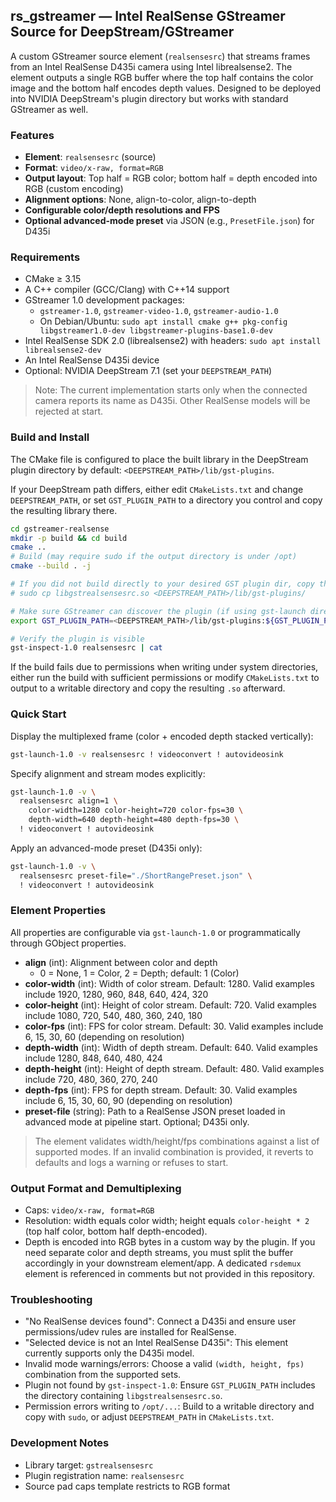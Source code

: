 ## rs_gstreamer — Intel RealSense GStreamer Source for DeepStream/GStreamer

A custom GStreamer source element (`realsensesrc`) that streams frames from an Intel RealSense D435i camera using Intel librealsense2. The element outputs a single RGB buffer where the top half contains the color image and the bottom half encodes depth values. Designed to be deployed into NVIDIA DeepStream's plugin directory but works with standard GStreamer as well.

### Features
- **Element**: `realsensesrc` (source)
- **Format**: `video/x-raw, format=RGB`
- **Output layout**: Top half = RGB color; bottom half = depth encoded into RGB (custom encoding)
- **Alignment options**: None, align-to-color, align-to-depth
- **Configurable color/depth resolutions and FPS**
- **Optional advanced-mode preset** via JSON (e.g., `PresetFile.json`) for D435i

### Requirements
- CMake ≥ 3.15
- A C++ compiler (GCC/Clang) with C++14 support
- GStreamer 1.0 development packages:
  - `gstreamer-1.0`, `gstreamer-video-1.0`, `gstreamer-audio-1.0`
  - On Debian/Ubuntu: `sudo apt install cmake g++ pkg-config libgstreamer1.0-dev libgstreamer-plugins-base1.0-dev`
- Intel RealSense SDK 2.0 (librealsense2) with headers: `sudo apt install librealsense2-dev`
- An Intel RealSense D435i device
- Optional: NVIDIA DeepStream 7.1 (set your `DEEPSTREAM_PATH`)

> Note: The current implementation starts only when the connected camera reports its name as D435i. Other RealSense models will be rejected at start.

### Build and Install
The CMake file is configured to place the built library in the DeepStream plugin directory by default:
`<DEEPSTREAM_PATH>/lib/gst-plugins`.

If your DeepStream path differs, either edit `CMakeLists.txt` and change `DEEPSTREAM_PATH`, or set `GST_PLUGIN_PATH` to a directory you control and copy the resulting library there.

```bash
cd gstreamer-realsense
mkdir -p build && cd build
cmake ..
# Build (may require sudo if the output directory is under /opt)
cmake --build . -j

# If you did not build directly to your desired GST plugin dir, copy the .so:
# sudo cp libgstrealsensesrc.so <DEEPSTREAM_PATH>/lib/gst-plugins/

# Make sure GStreamer can discover the plugin (if using gst-launch directly):
export GST_PLUGIN_PATH=<DEEPSTREAM_PATH>/lib/gst-plugins:${GST_PLUGIN_PATH}

# Verify the plugin is visible
gst-inspect-1.0 realsensesrc | cat
```

If the build fails due to permissions when writing under system directories, either run the build with sufficient permissions or modify `CMakeLists.txt` to output to a writable directory and copy the resulting `.so` afterward.

### Quick Start
Display the multiplexed frame (color + encoded depth stacked vertically):
```bash
gst-launch-1.0 -v realsensesrc ! videoconvert ! autovideosink
```

Specify alignment and stream modes explicitly:
```bash
gst-launch-1.0 -v \
  realsensesrc align=1 \
    color-width=1280 color-height=720 color-fps=30 \
    depth-width=640 depth-height=480 depth-fps=30 \
  ! videoconvert ! autovideosink
```

Apply an advanced-mode preset (D435i only):
```bash
gst-launch-1.0 -v \
  realsensesrc preset-file="./ShortRangePreset.json" \
  ! videoconvert ! autovideosink
```

### Element Properties
All properties are configurable via `gst-launch-1.0` or programmatically through GObject properties.

- **align** (int): Alignment between color and depth
  - 0 = None, 1 = Color, 2 = Depth; default: 1 (Color)
- **color-width** (int): Width of color stream. Default: 1280. Valid examples include 1920, 1280, 960, 848, 640, 424, 320
- **color-height** (int): Height of color stream. Default: 720. Valid examples include 1080, 720, 540, 480, 360, 240, 180
- **color-fps** (int): FPS for color stream. Default: 30. Valid examples include 6, 15, 30, 60 (depending on resolution)
- **depth-width** (int): Width of depth stream. Default: 640. Valid examples include 1280, 848, 640, 480, 424
- **depth-height** (int): Height of depth stream. Default: 480. Valid examples include 720, 480, 360, 270, 240
- **depth-fps** (int): FPS for depth stream. Default: 30. Valid examples include 6, 15, 30, 60, 90 (depending on resolution)
- **preset-file** (string): Path to a RealSense JSON preset loaded in advanced mode at pipeline start. Optional; D435i only.

> The element validates width/height/fps combinations against a list of supported modes. If an invalid combination is provided, it reverts to defaults and logs a warning or refuses to start.

### Output Format and Demultiplexing
- Caps: `video/x-raw, format=RGB`
- Resolution: width equals color width; height equals `color-height * 2` (top half color, bottom half depth-encoded).
- Depth is encoded into RGB bytes in a custom way by the plugin. If you need separate color and depth streams, you must split the buffer accordingly in your downstream element/app. A dedicated `rsdemux` element is referenced in comments but not provided in this repository.

### Troubleshooting
- "No RealSense devices found": Connect a D435i and ensure user permissions/udev rules are installed for RealSense.
- "Selected device is not an Intel RealSense D435i": This element currently supports only the D435i model.
- Invalid mode warnings/errors: Choose a valid `(width, height, fps)` combination from the supported sets.
- Plugin not found by `gst-inspect-1.0`: Ensure `GST_PLUGIN_PATH` includes the directory containing `libgstrealsensesrc.so`.
- Permission errors writing to `/opt/...`: Build to a writable directory and copy with `sudo`, or adjust `DEEPSTREAM_PATH` in `CMakeLists.txt`.

### Development Notes
- Library target: `gstrealsensesrc`
- Plugin registration name: `realsensesrc`
- Source pad caps template restricts to RGB format


